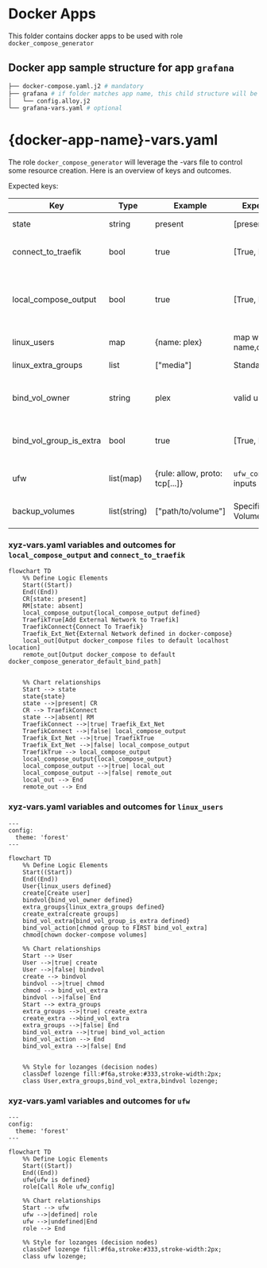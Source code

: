 # Docker Apps

This folder contains docker apps to be used with role `docker_compose_generator`

## Docker app sample structure for app `grafana`

``` bash
├── docker-compose.yaml.j2 # mandatory
├── grafana # if folder matches app name, this child structure will be copied to docker host
│   └── config.alloy.j2
└── grafana-vars.yaml # optional
```

# {docker-app-name}-vars.yaml

The role `docker_compose_generator` will leverage the -vars file to control some resource creation. Here is an overview of keys and outcomes.

Expected keys:

| Key                 | Type  | Example        | Expected Value    | Outcome |
|---------------------|-------|----------------|-------------------|---------|
| state               | string| present        | [present, absent] | create/delete configs |
| connect_to_traefik  | bool  | true           | [True, False] | connect external networks to traefik |
| local_compose_output| bool  | true           | [True, False] | output docker_compose file on ansible controller instead of remote host |
| linux_users         | map   | {name: plex}   | map with keys: name,comment,shell | create specific users |
| linux_extra_groups      | list  |  ["media"]  | Standalone Groups | Create linux groups |
| bind_vol_owner      | string   | plex   | valid user name | override root as default owner for `dict` bind volumes |
| bind_vol_group_is_extra | bool | true | [True, False]  | override root as default group for `dict` bind volumes |
| ufw      | list(map)   |  {rule: allow, proto: tcp[...]}  | `ufw_config` role inputs | Manage app-specific UFW rules |
| backup_volumes      | list(string)   |  ["path/to/volume"]  | Specific Docker Volume paths | Adds a cron job to backup these volumes |

### xyz-vars.yaml variables and outcomes for `local_compose_output` and `connect_to_traefik`

```mermaid
flowchart TD
    %% Define Logic Elements
    Start((Start))
    End((End))
    CR[state: present]
    RM[state: absent]
    local_compose_output{local_compose_output defined}
    TraefikTrue[Add External Network to Traefik]
    TraefikConnect{Connect To Traefik}
    Traefik_Ext_Net{External Network defined in docker-compose}
    local_out[Output docker_compose files to default localhost location]
    remote_out[Output docker_compose to default docker_compose_generator_default_bind_path]


    %% Chart relationships
    Start --> state
    state{state}
    state -->|present| CR
    CR --> TraefikConnect
    state -->|absent| RM
    TraefikConnect -->|true| Traefik_Ext_Net
    TraefikConnect -->|false| local_compose_output
    Traefik_Ext_Net -->|true| TraefikTrue
    Traefik_Ext_Net -->|false| local_compose_output
    TraefikTrue --> local_compose_output
    local_compose_output{local_compose_output}
    local_compose_output -->|true| local_out
    local_compose_output -->|false| remote_out
    local_out --> End
    remote_out --> End
```


### xyz-vars.yaml variables and outcomes for `linux_users`
```mermaid
---
config:
  theme: 'forest'
---

flowchart TD
    %% Define Logic Elements
    Start((Start))
    End((End))
    User{linux_users defined}
    create[Create user]
    bindvol{bind_vol_owner defined}
    extra_groups{linux_extra_groups defined}
    create_extra[create groups]
    bind_vol_extra{bind_vol_group_is_extra defined}
    bind_vol_action[chmod group to FIRST bind_vol_extra]
    chmod[chown docker-compose volumes]

    %% Chart relationships
    Start --> User
    User -->|true| create
    User -->|false| bindvol
    create --> bindvol
    bindvol -->|true| chmod
    chmod --> bind_vol_extra
    bindvol -->|false| End
    Start --> extra_groups
    extra_groups -->|true| create_extra
    create_extra -->bind_vol_extra
    extra_groups -->|false| End
    bind_vol_extra -->|true| bind_vol_action
    bind_vol_action --> End
    bind_vol_extra -->|false| End


    %% Style for lozanges (decision nodes)
    classDef lozenge fill:#f6a,stroke:#333,stroke-width:2px;
    class User,extra_groups,bind_vol_extra,bindvol lozenge;
```

### xyz-vars.yaml variables and outcomes for `ufw`
```mermaid
---
config:
  theme: 'forest'
---

flowchart TD
    %% Define Logic Elements
    Start((Start))
    End((End))
    ufw{ufw is defined}
    role[Call Role ufw_config]

    %% Chart relationships
    Start --> ufw
    ufw -->|defined| role
    ufw -->|undefined|End
    role --> End

    %% Style for lozanges (decision nodes)
    classDef lozenge fill:#f6a,stroke:#333,stroke-width:2px;
    class ufw lozenge;
```
